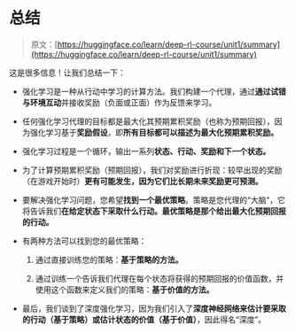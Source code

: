 # 总结

> 原文：[https://huggingface.co/learn/deep-rl-course/unit1/summary](https://huggingface.co/learn/deep-rl-course/unit1/summary)

这是很多信息！让我们总结一下：

+   强化学习是一种从行动中学习的计算方法。我们构建一个代理，通过**通过试错与环境互动**并接收奖励（负面或正面）作为反馈来学习。

+   任何强化学习代理的目标都是最大化其预期累积奖励（也称为预期回报），因为强化学习基于**奖励假设**，即**所有目标都可以描述为最大化预期累积奖励。**

+   强化学习过程是一个循环，输出一系列**状态、行动、奖励和下一个状态。**

+   为了计算预期累积奖励（预期回报），我们对奖励进行折现：较早出现的奖励（在游戏开始时）**更有可能发生，因为它们比长期未来奖励更可预测。**

+   要解决强化学习问题，您希望**找到一个最优策略**。策略是您代理的“大脑”，它将告诉我们**在给定状态下采取什么行动。**最优策略是那个**给出最大化预期回报的行动。**

+   有两种方法可以找到您的最优策略：

    1.  通过直接训练您的策略：**基于策略的方法。**

    1.  通过训练一个告诉我们代理在每个状态将获得的预期回报的价值函数，并使用这个函数来定义我们的策略：**基于价值的方法。**

+   最后，我们谈到了深度强化学习，因为我们引入了**深度神经网络来估计要采取的行动（基于策略）或估计状态的价值（基于价值）**，因此得名“深度”。
